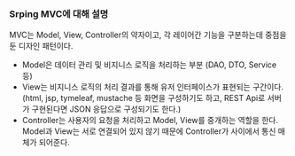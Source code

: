 ### Srping MVC에 대해 설명

MVC는 Model, View, Controller의 약자이고, 각 레이어간 기능을 구분하는데 중점을 둔 디자인 패턴이다.

- Model은 데이터 관리 및 비지니스 로직을 처리하는 부분 (DAO, DTO, Service 등)
- View는 비지니스 로직의 처리 결과를 통해 유저 인터페이스가 표현되는 구간이다. (html, jsp, tymeleaf, mustache 등 화면을 구성하기도 하고, REST Api로 서버가 구현된다면 JSON 응답으로 구성되기도 한다.)
- Controller는 사용자의 요청을 처리하고 Model, View를 중개하는 역할을 한다. Model과 View는 서로 연결되어 있지 않기 때문에 Controller가 사이에서 통신 매체가 되어준다.
